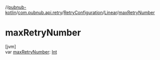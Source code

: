 //[pubnub-kotlin](../../../../index.md)/[com.pubnub.api.retry](../../index.md)/[RetryConfiguration](../index.md)/[Linear](index.md)/[maxRetryNumber](max-retry-number.md)

# maxRetryNumber

[jvm]\
var [maxRetryNumber](max-retry-number.md): [Int](https://kotlinlang.org/api/latest/jvm/stdlib/kotlin/-int/index.html)
